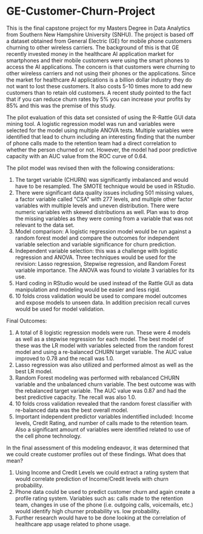 # GE-Customer-Churn-Project
This is the final capstone project for my Masters Degree in Data Analytics from Southern New Hampshire University (SNHU). The project is based off a dataset obtained from General Electric (GE) for mobile phone customers churning to other wireless carriers. The background of this is that GE recently invested money in the healthcare AI application market for smartphones and their mobile customers were using the smart phones to access the AI applications. The concern is that customers were churning to other wireless carriers and not using their phones or the applications. Since the market for healthcare AI applications is a billion dollar industry they do not want to lost these customers. It also costs 5-10 times more to add new customers than to retain old customers. A recent study pointed to the fact that if you can reduce churn rates by 5% you can increase your profits by 85% and this was the premise of this study. 

The pilot evaluation of this data set consisted of using the R-Rattle GUI data mining tool. A logistic regression model was run and variables were selected for the model using multiple ANOVA tests. Multiple variables were identified that lead to churn including an interesting finding that the number of phone calls made to the retention team had a direct correlation to whether the person churned or not. However, the model had poor predictive capacity with an AUC value from the ROC curve of 0.64.

The pilot model was revised then with the following considerations: 
1. The target variable (CHURN) was significantly imbalanced and would have to be resampled. The SMOTE technique would be used in RStudio. 
2. There were significant data quality issues including 501 missing values, a factor variable called "CSA" with 277 levels, and multiple other factor variables with multiple levels and uneven distribution. There were numeric variables with skewed distributions as well. Plan was to drop the missing variables as they were coming from a variable that was not relevant to the data set. 
3. Model comparison: A logistic regression model would be run against a random forest model and compare the outcomes for independent variable selection and variable significance for churn prediction. 
4. Independent variable selection: this was a challenge with logistic regression and ANOVA. Three techniques would be used for the revision: Lasso regression, Stepwise regression, and Random Forest variable importance. The ANOVA was found to violate 3 variables for its use. 
5. Hard coding in RStudio would be used instead of the Rattle GUI as data manipulation and modeling would be easier and less rigid. 
6. 10 folds cross validation would be used to compare model outcomes and expose models to unseen data. In addition precision recall curves would be used for model validation. 

Final Outcomes:
1. A total of 8 logistic regression models were run. These were 4 models as well as a stepwise regression for each model. The best model of these was the LR model with variables selected from the random forest model and using a re-balanced CHURN target variable. The AUC value improved to 0.78 and the recall was 1.0.
2. Lasso regression was also utilized and performed almost as well as the best LR model. 
3. Random Forest modeling was performed with rebalanced CHURN variable and the unbalanced churn variable. The best outcome was with the rebalanced target variable. The AUC value was 0.87 and had the best predictive capacity. The recall was also 1.0. 
4. 10 folds cross validation revealed that the random forest classifier with re-balanced data was the best overall model. 
5. Important independent predictor variables indentified included: Income levels, Credit Rating, and number of calls made to the retention team. Also a significant amount of variables were identified related to use of the cell phone technology. 

In the final assessment of this modeling endeavor, it was determined that we could create customer profiles out of these findings. What does that mean? 
1. Using Income and Credit Levels we could extract a rating system that would correlate prediction of Income/Credit levels with churn probability. 
2. Phone data could be used to predict customer churn and again create a profile rating system. Variables such as: calls made to the retention team, changes in use of the phone (i.e. outgoing calls, voicemails, etc.) would identify high churner probability vs. low probability. 
3. Further research would have to be done looking at the correlation of healthcare app usage related to phone usage. 


